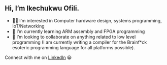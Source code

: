 ## Hi, I’m Ikechukwu Ofili.   

- 👨‍💻 I’m interested in Computer hardware design, systems programming, IoT/Networking  
- 🌱 I’m currently learning ARM assembly and FPGA programming  
- 🤝 I’m looking to collaborate on anything related to low level programming (I am currently writing a compiler for the Brainf\*ck esoteric programming language for all platforms possible).  
  
Connect with me on [LinkedIn](www.linkedin.com/in/ikechukwu-c-ofili) 😀

